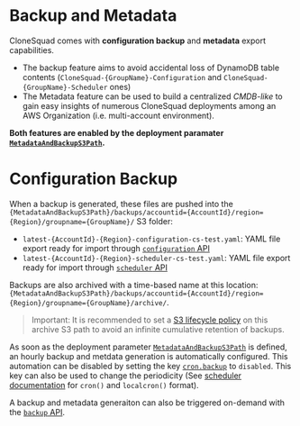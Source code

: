 # Backup and Metadata

CloneSquad comes with **configuration backup** and **metadata** export capabilities.

* The backup feature aims to avoid accidental loss of DynamoDB table contents (`CloneSquad-{GroupName}-Configuration` and `CloneSquad-{GroupName}-Scheduler` ones)
* The Metadata feature can be used to build a centralized *CMDB-like* to gain easy insights of numerous CloneSquad deployments among an AWS Organization (i.e. multi-account environment).

**Both features are enabled by the deployment paramater [`MetadataAndBackupS3Path`](DEPLOYMENT_REFERENCE.md#metadataandbackups3path).**

# Configuration Backup

When a backup is generated, these files are pushed into the `{MetadataAndBackupS3Path}/backups/accountid={AccountId}/region={Region}/groupname={GroupName}/` S3 folder:

* `latest-{AccountId}-{Region}-configuration-cs-test.yaml`: YAML file export ready for import through [`configuration` API](INTERACTING.md#api-configuration)
* `latest-{AccountId}-{Region}-scheduler-cs-test.yaml`: YAML file export ready for import through [`scheduler` API](INTERACTING.md#api-scheduler)

Backups are also archived with a time-based name at this location: `{MetadataAndBackupS3Path}/backups/accountid={AccountId}/region={Region}/groupname={GroupName}/archive/`.

> Important: It is recommended to set a [S3 lifecycle policy](https://docs.aws.amazon.com/AmazonS3/latest/userguide/object-lifecycle-mgmt.html) on this archive S3 path to avoid an infinite cumulative retention of backups.

As soon as the deployment parameter [`MetadataAndBackupS3Path`](DEPLOYMENT_REFERENCE.md#metadataandbackups3path) is defined, an hourly backup and metdata generation is automatically configured. This automation can be disabled by setting the key [`cron.backup`](CONFIGURATION_MANAGEMENT.md#cronbackup) to `disabled`. This key can also be used to change the periodicity (See [scheduler documentation](SCHEDULER.md) for `cron()` and `localcron()` format).

A backup and metadata generaiton can also be triggered on-demand with the [`backup` API](INTERACTING.md#api-backup).

